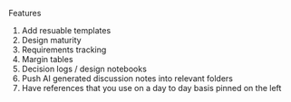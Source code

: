 Features
1. Add resuable templates
2. Design maturity
3. Requirements tracking
4. Margin tables
5. Decision logs / design notebooks
6. Push AI generated discussion notes into relevant folders
7. Have references that you use on a day to day basis pinned on the left